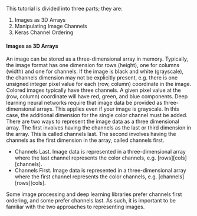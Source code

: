 This tutorial is divided into three parts; they are:
1. Images as 3D Arrays
2. Manipulating Image Channels
3. Keras Channel Ordering

#### Images as 3D Arrays
An image can be stored as a three-dimensional array in memory. Typically, the image format
has one dimension for rows (height), one for columns (width) and one for channels. If the image
is black and white (grayscale), the channels dimension may not be explicitly present, e.g. there
is one unsigned integer pixel value for each (row, column) coordinate in the image. Colored
images typically have three channels. A given pixel value at the (row, column) coordinate will
have red, green, and blue components. Deep learning neural networks require that image data
be provided as three-dimensional arrays.
This applies even if your image is grayscale. In this case, the additional dimension for the
single color channel must be added. There are two ways to represent the image data as a three
dimensional array. The first involves having the channels as the last or third dimension in
the array. This is called channels last. The second involves having the channels as the first
dimension in the array, called channels first.

- Channels Last. Image data is represented in a three-dimensional array where the last
channel represents the color channels, e.g. [rows][cols][channels].
- Channels First. Image data is represented in a three-dimensional array where the first
channel represents the color channels, e.g. [channels][rows][cols].

Some image processing and deep learning libraries prefer channels first ordering, and some
prefer channels last. As such, it is important to be familiar with the two approaches to
representing images.